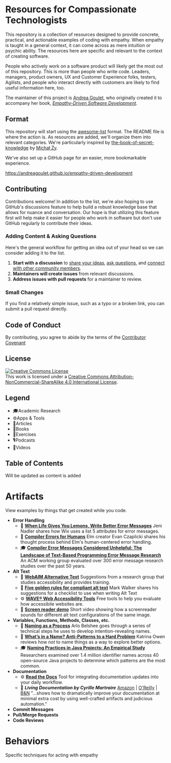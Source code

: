 # Resources for Compassionate Technologists
This repository is a collection of resources designed to provide concrete, practical, and actionable examples of coding with empathy. When empathy is taught in a general context, it can come across as mere intuition or psychic ability. The resources here are specific and relevant to the context of creating software. 

People who actively work on a software product will likely get the most out of this repository. This is more than people who write code. Leaders, managers, product owners, UX and Customer Experience folks, testers, Agilists, and people who interact directly with customers are likely to find useful information here, too. 

The maintainer of this project is [Andrea Goulet](https://www.linkedin.com/in/andreamgoulet), who originally created it to accompany her book, _[Empathy-Driven Software Development](https://heartware.dev/book)_. 

## Format
This repository will start using the [awesome-list](https://github.com/topics/awesome-list) format. The README file is where the action is. As resources are added, we'll organize them into relevant categories. We're particularly inspired by [the-book-of-secret-knowledge](https://github.com/trimstray/the-book-of-secret-knowledge) by [Michał Ży](https://github.com/trimstray).

We've also set up a GitHub page for an easier, more bookmarkable experience.

https://andreagoulet.github.io/empathy-driven-development

## Contributing
Contributions welcome! In addition to the list, we're also hoping to use GitHub's discussions feature to help build a robust knowledge base that allows for nuance and conversation. Our hope is that utilizing this feature first will help make it easier for people who work in software but don't use GitHub regularly to contribute their ideas. 

### Adding Content & Asking Questions
Here's the general workflow for getting an idea out of your head so we can consider adding it to the list. 

1. **Start with a discussion** to [share your ideas]([https://github.com/andreagoulet/empathy-driven-development/discussions/categories/ideas](https://github.com/andreagoulet/empathy-driven-development/discussions/categories/suggest-a-resource)), [ask questions](https://github.com/andreagoulet/empathy-driven-development/discussions/categories/q-a), and [connect with other community members](https://github.com/andreagoulet/empathy-driven-development/discussions/categories/general). 
2. **Maintainers will create issues** from relevant discussions. 
3. **Address issues with pull requests** for a maintainer to review.

### Small Changes
If you find a relatively simple issue, such as a typo or a broken link, you can submit a pull request directly.

## Code of Conduct
By contributing, you agree to abide by the terms of the [Contributor Covenant](https://www.contributor-covenant.org/version/2/1/code_of_conduct/)

## License
<a rel="license" href="http://creativecommons.org/licenses/by-nc-sa/4.0/"><img alt="Creative Commons License" style="border-width:0" src="https://i.creativecommons.org/l/by-nc-sa/4.0/88x31.png" /></a><br />This work is licensed under a <a rel="license" href="http://creativecommons.org/licenses/by-nc-sa/4.0/">Creative Commons Attribution-NonCommercial-ShareAlike 4.0 International License</a>.

## Legend
- 🎓Academic Research
- ⚙️Apps & Tools
- 📝Articles
- 📘Books
- 👟Exercises
- 🎙️Podcasts
- 🎥Videos        

## Table of Contents
Will be updated as content is added

# Artifacts
View examples by things that get created while you code. 
* **Error Handling**
    * 📝 **[When Life Gives You Lemons, Write Better Error Messages](https://wix-ux.com/when-life-gives-you-lemons-write-better-error-messages-46c5223e1a2f)** Jeni Nadler shares how Wix uses a list 5 attributes for error messages.
    * 📝 **[Compiler Errors for Humans](https://elm-lang.org/news/compiler-errors-for-humans)** Elm creator Evan Czaplicki shares his thought process behind Elm's human-centered error handling.
    * 🎓 **[Compiler Error Messages Considered Unhelpful: The Landscape of Text-Based Programming Error Message Research](https://dl.acm.org/doi/10.1145/3344429.3372508)** An ACM working group evaluated over 300 error message research studies over the past 50 years.
* **Alt Text**
    * 📝 **[WebAIM Alternative Text](https://webaim.org/techniques/alttext/)** Suggestions from a research group that studies accessibility and provides training.
    * 📝 **[Five golden rules for compliant alt text](https://abilitynet.org.uk/news-blogs/five-golden-rules-compliant-alt-text)** Mark Walker shares his suggestions for a checklist to use when writing Alt Text
    * ⚙️ **[WAVE® Web Accessibility Tools](https://wave.webaim.org/)** Free tools to help you evaluate how accessibile websites are.
    * 🎥 **[Screen reader demo](https://www.youtube.com/watch?v=QP0nbdNU-iE)** Short video showing how a screenreader sounds for different alt text configurations of the same image.
* **Variables, Functions, Methods, Classes, etc.**
    * 📝 **[Naming as a Process](https://www.digdeeproots.com/articles/naming-process/)** Arlo Belshee goes through a series of technical steps he uses to develop intention-revealing names.
    * 📝 **[What’s in a Name? Anti-Patterns to a Hard Problem](https://www.sitepoint.com/whats-in-a-name-anti-patterns-to-a-hard-problem/)** Katrina Owen reviews how _not_ to name things as a way to explore better options.
    * 🎓 **[Naming Practices in Java Projects: An Empirical Study](https://doi.org/10.1145/3493244.3493258)** Researchers examined over 1.4 million identifier names across 40 open-source Java projects to determine which patterns are the most common.
* **Documentation**
    * ⚙️ **[Read the Docs](https://about.readthedocs.com/)** Tool for integrating documentation updates into your daily workflow.
    * 📘 **_Living Documentation by Cyrille Martraire_** [Amazon](https://a.co/d/aPJeCN2)  |  [O'Reilly](https://www.oreilly.com/library/view/living-documentation-continuous/9780134689418/)  |  [B&N](https://www.barnesandnoble.com/w/living-documentation-cyrille-martraire/1132519402) "...shows how to dramatically improve your documentation at minimal extra cost by using well-crafted artifacts and judicious automation."
* **Commit Messages**
* **Pull/Merge Requests**
* **Code Reviews**

# Behaviors
Specific techniques for acting with empathy
